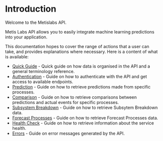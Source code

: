 # Introduction

Welcome to the Metislabs API.

Metis Labs API allows you to easily integrate machine learning predictions into your application.

This documentation hopes to cover the range of actions that a user can take, and provides explanations where necessary. Here is a content of what is available:

* [Quick Guide](#quick-guide) - Quick guide on how data is organised in the API and a general terminology reference.
* [Authentication](#authentication) - Guide on how to authenticate with the API and get access to available endpoints.
* [Prediction](#prediction) - Guide on how to retrieve predictions made from specific processes.
* [Comparison](#comparison) - Guide on how to retrieve comparisons between predictions and actual events for specific processes.
* [Subsystem Breakdown](#subsystem-breakdown) - Guide on how to retrieve Subsytem Breakdown data.
* [Forecast Processes](#forecast-processes) - Guide on how to retrieve Forecast Processes data.
* [Health Check](#health-check) - Guide on how to retrieve information about the service health.
* [Errors](#errors) - Guide on error messages generated by the API.
